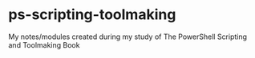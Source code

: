 # ps-scripting-toolmaking
My notes/modules created during my study of The PowerShell Scripting and Toolmaking Book
